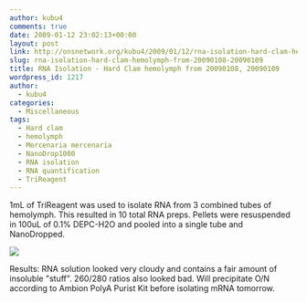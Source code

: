 ```yaml
---
author: kubu4
comments: true
date: 2009-01-12 23:02:13+00:00
layout: post
link: http://onsnetwork.org/kubu4/2009/01/12/rna-isolation-hard-clam-hemolymph-from-20090108-20090109/
slug: rna-isolation-hard-clam-hemolymph-from-20090108-20090109
title: RNA Isolation - Hard Clam hemolymph from 20090108, 20090109
wordpress_id: 1217
author:
  - kubu4
categories:
  - Miscellaneous
tags:
  - Hard clam
  - hemolymph
  - Mercenaria mercenaria
  - NanoDrop1000
  - RNA isolation
  - RNA quantification
  - TriReagent
---
```


1mL of TriReagent was used to isolate RNA from 3 combined tubes of hemolymph. This resulted in 10 total RNA preps. Pellets were resuspended in 100uL of 0.1% DEPC-H2O and pooled into a single tube and NanoDropped.

![](http://eagle.fish.washington.edu/Arabidopsis/RNA%20Spec%20Readings/20090112%20RNA%20SJW.jpg)

Results: RNA solution looked very cloudy and contains a fair amount of insoluble "stuff". 260/280 ratios also looked bad. Will precipitate O/N according to Ambion PolyA Purist Kit before isolating mRNA tomorrow.
